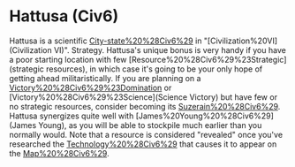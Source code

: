 # Hattusa (Civ6)

Hattusa is a scientific [City-state%20%28Civ6%29](city-state) in "[Civilization%20VI](Civilization VI)".
Strategy.
Hattusa's unique bonus is very handy if you have a poor starting location with few [Resource%20%28Civ6%29%23Strategic](strategic resources), in which case it's going to be your only hope of getting ahead militaristically. If you are planning on a [Victory%20%28Civ6%29%23Domination](Domination) or [Victory%20%28Civ6%29%23Science](Science Victory) but have few or no strategic resources, consider becoming its [Suzerain%20%28Civ6%29](Suzerain). Hattusa synergizes quite well with [James%20Young%20%28Civ6%29](James Young), as you will be able to stockpile much earlier than you normally would.
Note that a resource is considered "revealed" once you've researched the [Technology%20%28Civ6%29](technology) that causes it to appear on the [Map%20%28Civ6%29](map).